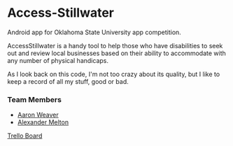 # Access-Stillwater
Android app for Oklahoma State University app competition.

AccessStillwater is a handy tool to help those who have disabilities to seek out and review local businesses 
based on their ability to accommodate with any number of physical handicaps.

As I look back on this code, I'm not too crazy about its quality, but I like to keep a record of all my stuff, good or bad.

### Team Members

* [Aaron Weaver](https://github.com/Aaron-Weaver)
* [Alexander Melton](https://github.com/ammelto)

[Trello Board](https://trello.com/b/c0w5ZKwm/access-stillwater)
